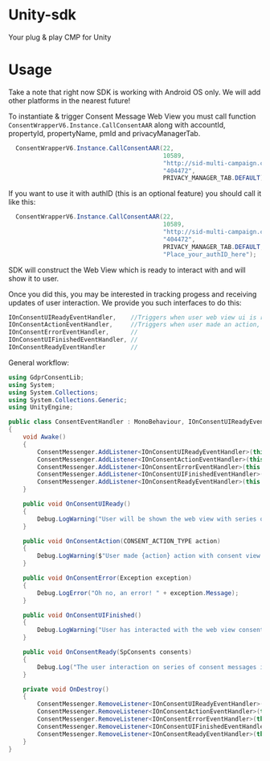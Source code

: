 # Unity-sdk
Your plug &amp; play CMP for Unity

# Usage

Take a note that right now SDK is working with Android OS only. We will add other platforms in the nearest future!

To instantiate & trigger Consent Message Web View you must call function `ConsentWrapperV6.Instance.CallConsentAAR` along with accountId, propertyId, propertyName, pmId and privacyManagerTab.
```c#
  ConsentWrapperV6.Instance.CallConsentAAR(22,                              //accountId
                                           10589,                           //propertyId
                                           "http://sid-multi-campaign.com", //propertyName
                                           "404472",                        //pmId
                                           PRIVACY_MANAGER_TAB.DEFAULT);    //privacyManagerTab
```
If you want to use it with authID (this is an optional feature) you should call it like this:
```c#
  ConsentWrapperV6.Instance.CallConsentAAR(22,                              //accountId
                                           10589,                           //propertyId
                                           "http://sid-multi-campaign.com", //propertyName
                                           "404472",                        //pmId
                                           PRIVACY_MANAGER_TAB.DEFAULT,     //privacyManagerTab
                                           "Place_your_authID_here");       //authID
```
SDK will construct the Web View which is ready to interact with and will show it to user.

Once you did this, you may be interested in tracking progess and receiving updates of user interaction. We provide you such interfaces to do this:
```c#
IOnConsentUIReadyEventHandler,    //Triggers when user web view ui is ready and about to show
IOnConsentActionEventHandler,     //Triggers when user made an action, provides you instance of enum CONSENT_ACTION_TYPE
IOnConsentErrorEventHandler,      //
IOnConsentUIFinishedEventHandler, //
IOnConsentReadyEventHandler       //
```

General workflow:
```c#
using GdprConsentLib;
using System;
using System.Collections;
using System.Collections.Generic;
using UnityEngine;

public class ConsentEventHandler : MonoBehaviour, IOnConsentUIReadyEventHandler, IOnConsentActionEventHandler, IOnConsentErrorEventHandler, IOnConsentUIFinishedEventHandler, IOnConsentReadyEventHandler
{
    void Awake()
    {
        ConsentMessenger.AddListener<IOnConsentUIReadyEventHandler>(this.gameObject);
        ConsentMessenger.AddListener<IOnConsentActionEventHandler>(this.gameObject);
        ConsentMessenger.AddListener<IOnConsentErrorEventHandler>(this.gameObject);
        ConsentMessenger.AddListener<IOnConsentUIFinishedEventHandler>(this.gameObject);
        ConsentMessenger.AddListener<IOnConsentReadyEventHandler>(this.gameObject);
    }

    public void OnConsentUIReady()
    {
        Debug.LogWarning("User will be shown the web view with series of consent messages!");
    }

    public void OnConsentAction(CONSENT_ACTION_TYPE action)
    {
        Debug.LogWarning($"User made {action} action with consent view!");
    }

    public void OnConsentError(Exception exception)
    {
        Debug.LogError("Oh no, an error! " + exception.Message);
    }

    public void OnConsentUIFinished()
    {
        Debug.LogWarning("User has interacted with the web view consent message and it is disappeared!");
    }

    public void OnConsentReady(SpConsents consents)
    {
        Debug.Log("The user interaction on series of consent messages is done. You can continue user's gaming experience!");
    }

    private void OnDestroy()
    {
        ConsentMessenger.RemoveListener<IOnConsentUIReadyEventHandler>(this.gameObject);
        ConsentMessenger.RemoveListener<IOnConsentActionEventHandler>(this.gameObject);
        ConsentMessenger.RemoveListener<IOnConsentErrorEventHandler>(this.gameObject);
        ConsentMessenger.RemoveListener<IOnConsentUIFinishedEventHandler>(this.gameObject);
        ConsentMessenger.RemoveListener<IOnConsentReadyEventHandler>(this.gameObject);
    }
}
```

